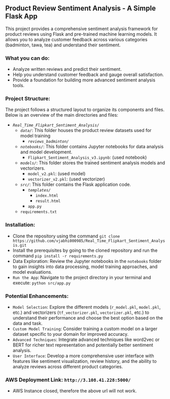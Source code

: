 ## Product Review Sentiment Analysis - A Simple Flask App
This project provides a comprehensive sentiment analysis framework for product reviews using Flask and pre-trained machine learning models. It allows you to analyze customer feedback across various categories (badminton, tawa, tea) and understand their sentiment.

### What you can do:
* Analyze written reviews and predict their sentiment.
* Help you understand customer feedback and gauge overall satisfaction.
* Provide a foundation for building more advanced sentiment analysis tools.

### Project Structure:
The project follows a structured layout to organize its components and files. Below is an overview of the main directories and files:

- *`Real_Time_Flipkart_Sentiment_Analysis/`*
  - *`data/`*: This folder houses the product review datasets used for model training
    - *`reviews_badminton/`*
  - *`notebooks/`*: This folder contains Jupyter notebooks for data analysis and model development.
    - `Flipkart_Sentiment_Analysis_v3.ipynb`: (used notebook)
  - *`models/`*: This folder stores the trained sentiment analysis models and vectorizers.
    - `model_v2.pkl`: (used model)
    - `vectorizer_v2.pkl`: (used vectorizer)
  - *`src/`*: This folder contains the Flask application code.
    - *`templates/`*
      - `index.html`
      - `result.html`
    - `app.py`
  - `requirements.txt`

### Installation:
* Clone the repository using the command ```git clone https://github.com/vjabhi000985/Real_Time_Flipkart_Sentiment_Analysis.git```
* Install the prerequisites by going to the cloned repository and run the command ```pip install -r requirements.py```
* Data Exploration: Review the Jupyter notebooks in the `notebooks` folder to gain insights into data processing, model training approaches, and model evaluations.
* `Run the App`: Navigate to the project directory in your terminal and execute: ```python src/app.py```

### Potential Enhancements:
* `Model Selection`: Explore the different models (`r_model.pkl`, `model.pkl`, etc.) and vectorizers (`tf_vectorizer.pkl`, `vectorizer.pkl`, etc.) to understand their performance and choose the best option based on the data and task.
* `Custom Model Training`: Consider training a custom model on a larger dataset specific to your domain for improved accuracy.
* `Advanced Techniques`: Integrate advanced techniques like word2vec or BERT for richer text representation and potentially better sentiment analysis.
* `User Interface`: Develop a more comprehensive user interface with features like sentiment visualization, review history, and the ability to analyze reviews across different product categories.

### AWS Deployment Link: `http://3.108.41.228:5000/`
- AWS Instance closed, therefore the above url will not work.
